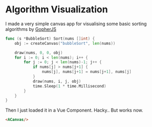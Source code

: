 # Algorithm Visualization

I made a very simple canvas app for visualising some basic sorting algorithms by [GopherJS](https://github.com/gopherjs/gopherjs)

```go
func (s *BubbleSort) Sort(nums []int) {
	obj := createCanvas("bubbleSort", len(nums))

	draw(nums, 0, 0, obj)
	for i := 0; i < len(nums); i++ {
		for j := 0; j < len(nums)-1; j++ {
			if nums[j] > nums[j+1] {
				nums[j], nums[j+1] = nums[j+1], nums[j]
			}
			draw(nums, i, j, obj)
			time.Sleep(1 * time.Millisecond)
		}
	}
}
```

Then I just loaded it in a Vue Component. Hacky.. But works now.

```html
<ACanvas/>
```

<ACanvas/>
